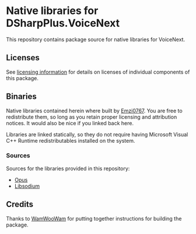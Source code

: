 # Native libraries for DSharpPlus.VoiceNext
This repository contains package source for native libraries for VoiceNext.

## Licenses
See [licensing information](https://github.com/DSharpPlus/DSharpPlus-VoiceNext-Natives/blob/master/LICENSES.MD) 
for details on licenses of individual components of this package.

## Binaries
Native libraries contained herein where built by [Emzi0767](https://github.com/Emzi0767). 
You are free to redistribute them, so long as you retain proper licensing and 
attribution notices. It would also be nice if you linked back here.

Libraries are linked statically, so they do not require having Microsoft Visual 
C++ Runtime redistributables installed on the system.

### Sources
Sources for the libraries provided in this repository:
- [Opus](https://github.com/xiph/opus)
- [Libsodium](https://github.com/jedisct1/libsodium)

## Credits
Thanks to [WamWooWam](https://github.com/WamWooWam) for putting together 
instructions for building the package.
